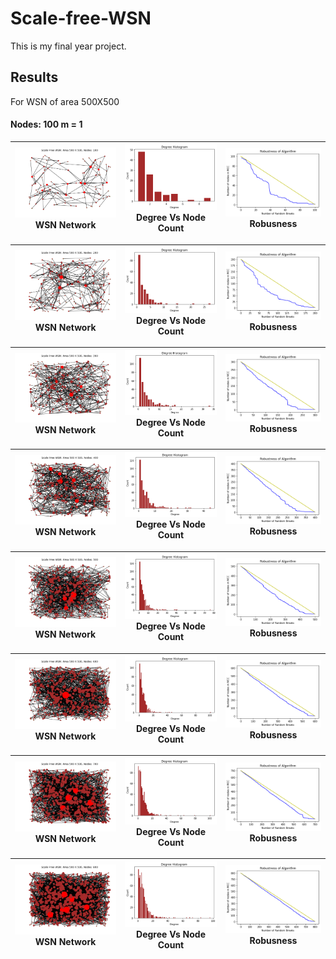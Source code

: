 # Scale-free-WSN
This is my final year project.

## Results

For WSN of area 500X500

#### Nodes: 100 m = 1 

| ![](Results/100-1.png)WSN Network  | ![](Results/100-1(B).png)Degree Vs Node Count | ![](Results/100-1(G).png)Robusness |
|:---:|:---:|:---:|

| ![](Results/200-1.png)WSN Network  | ![](Results/200-1(B).png)Degree Vs Node Count | ![](Results/200-1(G).png)Robusness |
|:---:|:---:|:---:|

| ![](Results/300-1.png)WSN Network  | ![](Results/300-1(B).png)Degree Vs Node Count | ![](Results/300-1(G).png)Robusness |
|:---:|:---:|:---:|

| ![](Results/400-1.png)WSN Network  | ![](Results/400-1(B).png)Degree Vs Node Count | ![](Results/400-1(G).png)Robusness |
|:---:|:---:|:---:|

| ![](Results/500-1.png)WSN Network  | ![](Results/500-1(B).png)Degree Vs Node Count | ![](Results/500-1(G).png)Robusness |
|:---:|:---:|:---:|

| ![](Results/600-1.png)WSN Network  | ![](Results/600-1(B).png)Degree Vs Node Count | ![](Results/600-1(G).png)Robusness |
|:---:|:---:|:---:|

| ![](Results/700-1.png)WSN Network  | ![](Results/700-1(B).png)Degree Vs Node Count | ![](Results/700-1(G).png)Robusness |
|:---:|:---:|:---:|

| ![](Results/800-1.png)WSN Network  | ![](Results/800-1(B).png)Degree Vs Node Count | ![](Results/800-1(G).png)Robusness |
|:---:|:---:|:---:|
